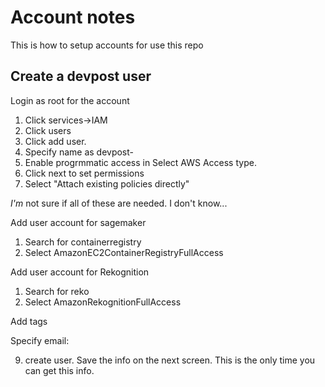 # Account notes

This is how to setup accounts for use this repo

## Create a devpost user

Login as root for the account

1.  Click services->IAM
2.  Click users
3.  Click add user.
4.  Specify name as devpost-<name>
4.  Enable progrmmatic access in Select AWS Access type.
5.  Click next to set permissions
6.  Select "Attach existing policies directly"


*I'm* not sure if all of these are needed.  I don't know...

Add user account for sagemaker

1.  Search for containerregistry
2.  Select AmazonEC2ContainerRegistryFullAccess

Add user account for Rekognition


1.  Search for reko
2.  Select AmazonRekognitionFullAccess


Add tags

Specify email:<email for user name>



9.  create user.  Save the info on the next screen.  This is the only time you can get this info.

